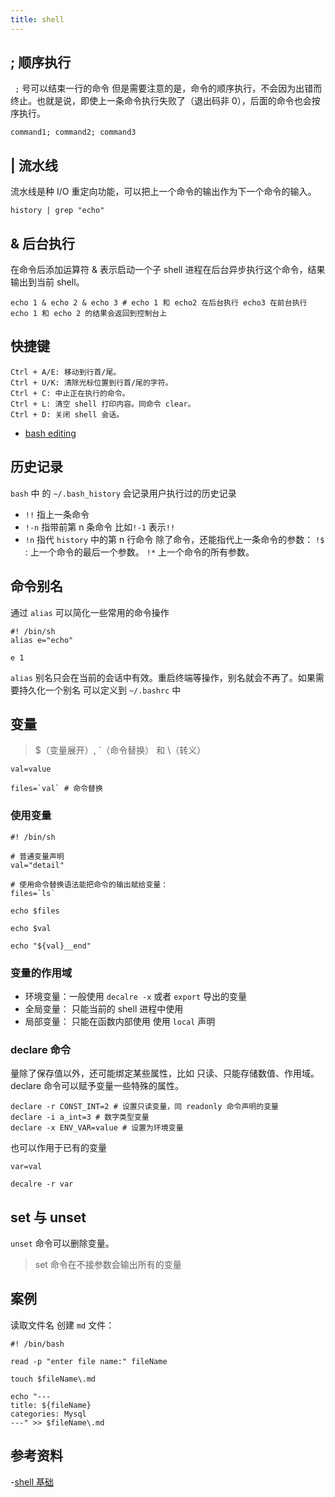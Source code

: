 ```yaml
---
title: shell
---
```


## ; 顺序执行

` ;` 号可以结束一行的命令 但是需要注意的是，命令的顺序执行，不会因为出错而终止。也就是说，即使上一条命令执行失败了（退出码非 0），后面的命令也会按序执行。

```shell
command1; command2; command3
```

## | 流水线

流水线是种 I/O 重定向功能，可以把上一个命令的输出作为下一个命令的输入。

```shell
history | grep "echo"
```

## & 后台执行

在命令后添加运算符 & 表示启动一个子 shell 进程在后台异步执行这个命令，结果输出到当前 shell。

```shell
echo 1 & echo 2 & echo 3 # echo 1 和 echo2 在后台执行 echo3 在前台执行 echo 1 和 echo 2 的结果会返回到控制台上
```

## 快捷键

```text
Ctrl + A/E: 移动到行首/尾。
Ctrl + U/K: 清除光标位置到行首/尾的字符。
Ctrl + C: 中止正在执行的命令。
Ctrl + L: 清空 shell 打印内容。同命令 clear。
Ctrl + D: 关闭 shell 会话。
```

* [bash editing](https://www.gnu.org/software/bash/manual/html_node/Command-Line-Editing.html)

## 历史记录

`bash` 中 的 `~/.bash_history` 会记录用户执行过的历史记录

* `!!` 指上一条命令
* `!-n` 指带前第 n 条命令 比如`!-1` 表示`!!`
* `!n` 指代 `history` 中的第 n 行命令
  除了命令，还能指代上一条命令的参数：
`!$` : 上一个命令的最后一个参数。
`!*` 上一个命令的所有参数。

## 命令别名

通过 `alias` 可以简化一些常用的命令操作

```shell
#! /bin/sh
alias e="echo"

e 1
```

`alias` 别名只会在当前的会话中有效。重启终端等操作，别名就会不再了。如果需要持久化一个别名 可以定义到 `~/.bashrc` 中

## 变量

> $（变量展开）, `（命令替换） 和 \（转义）

```shell
val=value

files=`val` # 命令替换
```

### 使用变量

```shell
#! /bin/sh

# 普通变量声明
val="detail"

# 使用命令替换语法能把命令的输出赋给变量：
files=`ls`

echo $files

echo $val

echo "${val}__end"
```

### 变量的作用域

* 环境变量：一般使用 `decalre -x` 或者 `export` 导出的变量
* 全局变量： 只能当前的 shell 进程中使用
* 局部变量： 只能在函数内部使用 使用 `local` 声明

### declare 命令

量除了保存值以外，还可能绑定某些属性，比如 只读、只能存储数值、作用域。
declare 命令可以赋予变量一些特殊的属性。

```shell
declare -r CONST_INT=2 # 设置只读变量，同 readonly 命令声明的变量
declare -i a_int=3 # 数字类型变量
declare -x ENV_VAR=value # 设置为环境变量
```

也可以作用于已有的变量

```shell
var=val

decalre -r var
```

## set 与 unset

`unset` 命令可以删除变量。

> set 命令在不接参数会输出所有的变量

## 案例

读取文件名 创建 `md` 文件：

```shell
#! /bin/bash

read -p "enter file name:" fileName

touch $fileName\.md

echo "---
title: ${fileName}
categories: Mysql
---" >> $fileName\.md

```

## 参考资料

-[shell 基础](https://juejin.cn/post/7130982053528469511#heading-26)
